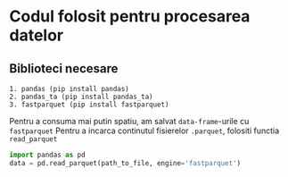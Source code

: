 # Codul folosit pentru procesarea datelor

## Biblioteci necesare
    1. pandas (pip install pandas) 
    2. pandas_ta (pip install pandas_ta)
    3. fastparquet (pip install fastparquet)

Pentru a consuma mai putin spatiu, am salvat `data-frame`-urile cu `fastparquet`
Pentru a incarca continutul fisierelor `.parquet`, folositi functia `read_parquet`

```python
import pandas as pd
data = pd.read_parquet(path_to_file, engine='fastparquet')
```